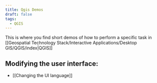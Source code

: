 ```yaml
---
title: Qgis Demos
draft: false
tags:
  - QGIS
---
```

 
This is where you find short demos of how to perform a specific task in  [[Geospatial Technology Stack/Interactive Applications/Desktop GIS/QGIS/index|QGIS]]
## Modifying the user interface:
- [[Changing the UI language]]

